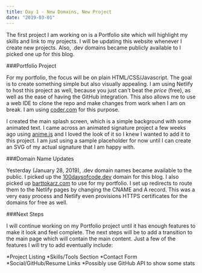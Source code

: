 ```yaml
---
title: Day 1 - New Domains, New Project
date: "2019-03-01"
---
```


The first project I am working on is a Portfolio site which will highlight my skills and link to my projects. I will be updating this website whenever I create new projects. Also, .dev domains became publicly available to I picked one up for this blog.

<!-- end -->

###Portfolio Project

For my portfolio, the focus will be on plain HTML/CSS/Javascript. The goal is to create something simple but also visually appealing. I am using Netlify to host this project as well, because you just can't beat the _price_ (free), as well as the ease of having the GitHub integration. This also allows me to use a web IDE to clone the repo and make changes from work when I am on break. I am using [coder.com](https://coder.com/) for this purpose.

I created the main splash screen, which is a simple background with some animated text. I came across an animated signature project a few weeks ago using [anime.js](https://animejs.com/) and I loved the look of it so I knew I wanted to add it to this project. I am just using a sample placeholder for now until I can create an SVG of my actual signature that I am happy with.

###Domain Name Updates

Yesterday (January 28, 2019), .dev domain names became available to the public. I picked up the [100daysofcode.dev](https://www.100daysofcode.dev/) domain for this blog. I also picked up [barttokarz.com](https://www.barttokarz.com) to use for my portfolio. I set up redirects to route them to the Netlify pages by changing the CNAME and A record. This was a very easy process and Netlify even provisions HTTPS certificates for the domains for free as well.

###Next Steps

I will continue working on my Portfolio project until it has enough features to make it look and feel complete. The next steps will be to add a transition to the main page which will contain the main content. Just a few of the features I will try to add eventually include:

*Project Listing
*Skills/Tools Section
*Contact Form
*Social/GitHub/Resume Links
*Possibly use GitHub API to show some stats

